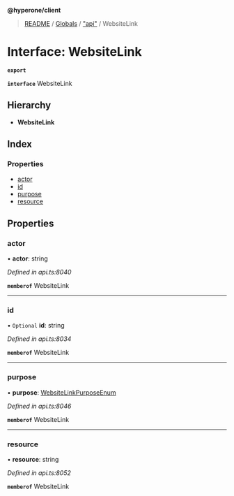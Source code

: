 **@hyperone/client**

> [README](../README.md) / [Globals](../globals.md) / ["api"](../modules/_api_.md) / WebsiteLink

# Interface: WebsiteLink

**`export`** 

**`interface`** WebsiteLink

## Hierarchy

* **WebsiteLink**

## Index

### Properties

* [actor](_api_.websitelink.md#actor)
* [id](_api_.websitelink.md#id)
* [purpose](_api_.websitelink.md#purpose)
* [resource](_api_.websitelink.md#resource)

## Properties

### actor

•  **actor**: string

*Defined in api.ts:8040*

**`memberof`** WebsiteLink

___

### id

• `Optional` **id**: string

*Defined in api.ts:8034*

**`memberof`** WebsiteLink

___

### purpose

•  **purpose**: [WebsiteLinkPurposeEnum](../enums/_api_.websitelinkpurposeenum.md)

*Defined in api.ts:8046*

**`memberof`** WebsiteLink

___

### resource

•  **resource**: string

*Defined in api.ts:8052*

**`memberof`** WebsiteLink
